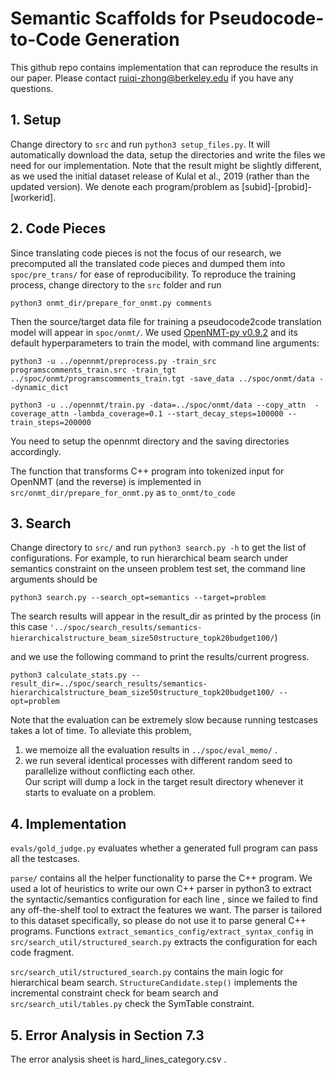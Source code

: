 # Semantic Scaffolds for Pseudocode-to-Code Generation

This github repo contains implementation that can reproduce the results in our paper.
Please contact ruiqi-zhong@berkeley.edu if you have any questions.

## 1. Setup
Change directory to ```src``` and run ```python3 setup_files.py```. 
It will automatically download the data, setup the directories and write the files 
we need for our implementation. Note that the result might be slightly different, as we used the initial dataset release of  Kulal et al., 2019 (rather than the updated version).
We denote each program/problem as [subid]-[probid]-[workerid].

## 2. Code Pieces
Since translating code pieces is not the focus of our research, we precomputed all the translated code pieces and dumped them into ```spoc/pre_trans/``` for ease of reproducibility.
To reproduce the training process, change directory to the  ```src``` folder and run 

```python3 onmt_dir/prepare_for_onmt.py comments```

Then the source/target data file for training a pseudocode2code translation model will appear in ```spoc/onmt/```.
We used [OpenNMT-py v0.9.2](https://github.com/OpenNMT/OpenNMT-py/releases/tag/0.9.2) and its default hyperparameters to train the model, with command line arguments:

```python3 -u ../opennmt/preprocess.py -train_src programscomments_train.src -train_tgt ../spoc/onmt/programscomments_train.tgt -save_data ../spoc/onmt/data --dynamic_dict```

```python3 -u ../opennmt/train.py -data=../spoc/onmt/data --copy_attn  -coverage_attn -lambda_coverage=0.1 --start_decay_steps=100000 --train_steps=200000```

You need to setup the opennmt directory and the saving directories accordingly.

The function that transforms C++ program into tokenized input for OpenNMT (and the reverse) is implemented in ```src/onmt_dir/prepare_for_onmt.py``` as ```to_onmt/to_code```

## 3. Search

Change directory to ```src/``` and run
```python3 search.py -h``` to get the list of configurations.
For example, to run hierarchical beam search under semantics constraint on the unseen problem test set, the command line arguments should be

```python3 search.py --search_opt=semantics --target=problem ```

The search results will appear in the result_dir as printed by the process (in this case ```'../spoc/search_results/semantics-hierarchicalstructure_beam_size50structure_topk20budget100/```) 

and we use the following command to print the results/current progress.

```
python3 calculate_stats.py --result_dir=../spoc/search_results/semantics-hierarchicalstructure_beam_size50structure_topk20budget100/ --opt=problem
```

Note that the evaluation can be extremely slow because running testcases takes a lot of time. 
To alleviate this problem,
1. we memoize all the evaluation results in ```../spoc/eval_memo/``` .
2. we run several identical processes with different random seed to parallelize without conflicting each other.  
Our script will dump a lock in the target result directory whenever it starts to evaluate on a problem.


## 4. Implementation

```evals/gold_judge.py``` evaluates whether a generated full program can pass all the testcases.

```parse/``` contains all the helper functionality to parse the C++ program. 
We used a lot of heuristics to write our own C++ parser in python3 to extract the syntactic/semantics configuration for each line
, since we failed to find any off-the-shelf tool to extract the features we want.
The parser is tailored to this dataset specifically, so please do not use it to parse general C++ programs.
Functions ```extract_semantics_config/extract_syntax_config``` in ```src/search_util/structured_search.py``` extracts the configuration for each code fragment.

```src/search_util/structured_search.py``` contains the main logic for hierarchical beam search. 
```StructureCandidate.step()``` implements the incremental constraint check for beam search and ```src/search_util/tables.py``` check the SymTable constraint.

## 5. Error Analysis in Section 7.3

The error analysis sheet is hard_lines_category.csv .
